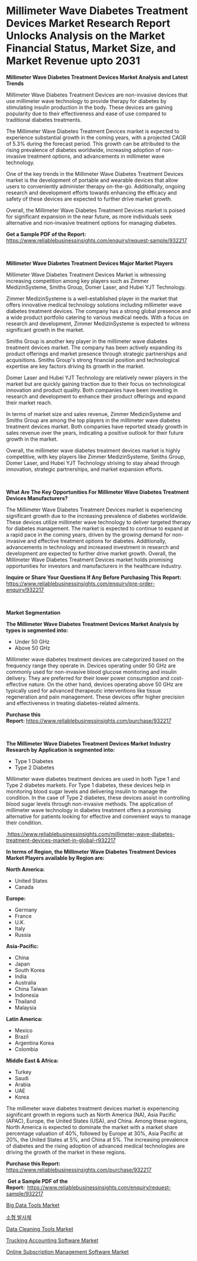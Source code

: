 <p><h1>Millimeter Wave Diabetes Treatment Devices Market Research Report Unlocks Analysis on the Market Financial Status, Market Size, and Market Revenue upto 2031</h1></p><p><strong>Millimeter Wave Diabetes Treatment Devices Market Analysis and Latest Trends</strong></p>
<p><p>Millimeter Wave Diabetes Treatment Devices are non-invasive devices that use millimeter wave technology to provide therapy for diabetes by stimulating insulin production in the body. These devices are gaining popularity due to their effectiveness and ease of use compared to traditional diabetes treatments.</p><p>The Millimeter Wave Diabetes Treatment Devices market is expected to experience substantial growth in the coming years, with a projected CAGR of 5.3% during the forecast period. This growth can be attributed to the rising prevalence of diabetes worldwide, increasing adoption of non-invasive treatment options, and advancements in millimeter wave technology.</p><p>One of the key trends in the Millimeter Wave Diabetes Treatment Devices market is the development of portable and wearable devices that allow users to conveniently administer therapy on-the-go. Additionally, ongoing research and development efforts towards enhancing the efficacy and safety of these devices are expected to further drive market growth.</p><p>Overall, the Millimeter Wave Diabetes Treatment Devices market is poised for significant expansion in the near future, as more individuals seek alternative and non-invasive treatment options for managing diabetes.</p></p>
<p><strong>Get a Sample PDF of the Report:&nbsp;</strong> <a href="https://www.reliablebusinessinsights.com/enquiry/request-sample/932217">https://www.reliablebusinessinsights.com/enquiry/request-sample/932217</a></p>
<p>&nbsp;</p>
<p><strong>Millimeter Wave Diabetes Treatment Devices Major Market Players</strong></p>
<p><p>Millimeter Wave Diabetes Treatment Devices Market is witnessing increasing competition among key players such as Zimmer MedizinSysteme, Smiths Group, Domer Laser, and Hubei YJT Technology. </p><p>Zimmer MedizinSysteme is a well-established player in the market that offers innovative medical technology solutions including millimeter wave diabetes treatment devices. The company has a strong global presence and a wide product portfolio catering to various medical needs. With a focus on research and development, Zimmer MedizinSysteme is expected to witness significant growth in the market.</p><p>Smiths Group is another key player in the millimeter wave diabetes treatment devices market. The company has been actively expanding its product offerings and market presence through strategic partnerships and acquisitions. Smiths Group's strong financial position and technological expertise are key factors driving its growth in the market.</p><p>Domer Laser and Hubei YJT Technology are relatively newer players in the market but are quickly gaining traction due to their focus on technological innovation and product quality. Both companies have been investing in research and development to enhance their product offerings and expand their market reach.</p><p>In terms of market size and sales revenue, Zimmer MedizinSysteme and Smiths Group are among the top players in the millimeter wave diabetes treatment devices market. Both companies have reported steady growth in sales revenue over the years, indicating a positive outlook for their future growth in the market.</p><p>Overall, the millimeter wave diabetes treatment devices market is highly competitive, with key players like Zimmer MedizinSysteme, Smiths Group, Domer Laser, and Hubei YJT Technology striving to stay ahead through innovation, strategic partnerships, and market expansion efforts.</p></p>
<p>&nbsp;</p>
<p><strong>What Are The Key Opportunities For Millimeter Wave Diabetes Treatment Devices Manufacturers?</strong></p>
<p><p>The Millimeter Wave Diabetes Treatment Devices market is experiencing significant growth due to the increasing prevalence of diabetes worldwide. These devices utilize millimeter wave technology to deliver targeted therapy for diabetes management. The market is expected to continue to expand at a rapid pace in the coming years, driven by the growing demand for non-invasive and effective treatment options for diabetes. Additionally, advancements in technology and increased investment in research and development are expected to further drive market growth. Overall, the Millimeter Wave Diabetes Treatment Devices market holds promising opportunities for investors and manufacturers in the healthcare industry.</p></p>
<p><strong>Inquire or Share Your Questions If Any Before Purchasing This Report:</strong> <a href="https://www.reliablebusinessinsights.com/enquiry/pre-order-enquiry/932217">https://www.reliablebusinessinsights.com/enquiry/pre-order-enquiry/932217</a></p>
<p>&nbsp;</p>
<p><strong>Market Segmentation</strong></p>
<p><strong>The Millimeter Wave Diabetes Treatment Devices Market Analysis by types is segmented into:</strong></p>
<p><ul><li>Under 50 GHz</li><li>Above 50 GHz</li></ul></p>
<p><p>Millimeter wave diabetes treatment devices are categorized based on the frequency range they operate in. Devices operating under 50 GHz are commonly used for non-invasive blood glucose monitoring and insulin delivery. They are preferred for their lower power consumption and cost-effective nature. On the other hand, devices operating above 50 GHz are typically used for advanced therapeutic interventions like tissue regeneration and pain management. These devices offer higher precision and effectiveness in treating diabetes-related ailments.</p></p>
<p><strong>Purchase this Report:&nbsp;</strong><a href="https://www.reliablebusinessinsights.com/purchase/932217">https://www.reliablebusinessinsights.com/purchase/932217</a></p>
<p>&nbsp;</p>
<p><strong>The Millimeter Wave Diabetes Treatment Devices Market Industry Research by Application is segmented into:</strong></p>
<p><ul><li>Type 1 Diabetes</li><li>Type 2 Diabetes</li></ul></p>
<p><p>Millimeter wave diabetes treatment devices are used in both Type 1 and Type 2 diabetes markets. For Type 1 diabetes, these devices help in monitoring blood sugar levels and delivering insulin to manage the condition. In the case of Type 2 diabetes, these devices assist in controlling blood sugar levels through non-invasive methods. The application of millimeter wave technology in diabetes treatment offers a promising alternative for patients looking for effective and convenient ways to manage their condition.</p></p>
<p><a href="https://www.reliablebusinessinsights.com/millimeter-wave-diabetes-treatment-devices-market-in-global-r932217">&nbsp;https://www.reliablebusinessinsights.com/millimeter-wave-diabetes-treatment-devices-market-in-global-r932217</a></p>
<p><strong>In terms of Region, the Millimeter Wave Diabetes Treatment Devices Market Players available by Region are:</strong></p>
<p>
    <p> <strong> North America: </strong>
        <ul>
            <li>United States</li>
            <li>Canada</li>
        </ul>
        </p> 
    <p> <strong> Europe: </strong>
        <ul>
            <li>Germany</li>
            <li>France</li>
            <li>U.K.</li>
            <li>Italy</li>
            <li>Russia</li>
        </ul>
        </p> 
    <p> <strong> Asia-Pacific: </strong>
        <ul>
            <li>China</li>
            <li>Japan</li>
            <li>South Korea</li>
            <li>India</li>
            <li>Australia</li>
            <li>China Taiwan</li>
            <li>Indonesia</li>
            <li>Thailand</li>
            <li>Malaysia</li>
        </ul>
        </p> 
    <p> <strong> Latin America: </strong>
        <ul>
            <li>Mexico</li>
            <li>Brazil</li>
            <li>Argentina Korea</li>
            <li>Colombia</li>
        </ul>
        </p> 
    <p> <strong> Middle East & Africa: </strong>
        <ul>
            <li>Turkey</li>
            <li>Saudi</li>
            <li>Arabia</li>
            <li>UAE</li>
            <li>Korea</li>
        </ul>
    </p>
    </p>
<p><p>The millimeter wave diabetes treatment devices market is experiencing significant growth in regions such as North America (NA), Asia Pacific (APAC), Europe, the United States (USA), and China. Among these regions, North America is expected to dominate the market with a market share percentage valuation of 40%, followed by Europe at 30%, Asia Pacific at 20%, the United States at 5%, and China at 5%. The increasing prevalence of diabetes and the rising adoption of advanced medical technologies are driving the growth of the market in these regions.</p></p>
<p><strong>Purchase this Report: </strong><a href="https://www.reliablebusinessinsights.com/purchase/932217">https://www.reliablebusinessinsights.com/purchase/932217</a></p>
<p>&nbsp;<strong>Get a Sample PDF of the Report:&nbsp;&nbsp;</strong><a href="https://www.reliablebusinessinsights.com/enquiry/request-sample/932217">https://www.reliablebusinessinsights.com/enquiry/request-sample/932217</a></p>
<p><strong></strong></p>
<p><p><a href="https://medium.com/@alanpeterson1911/an-in-depth-analysis-of-the-global-big-data-tools-market-scope-and-its-rapid-growing-14-9-dfc8a32f4159">Big Data Tools Market</a></p><p><a href="https://medium.com/@ransomjohns73/%EC%86%8C%ED%98%95-%EB%B0%9C%EC%82%AC%EC%B2%B4-%EC%8B%9C%EC%9E%A5-%EC%A7%80%ED%91%9C-%EC%8B%9C%EC%9E%A5-%EA%B7%9C%EB%AA%A8-%EC%A7%80%EC%97%AD%EB%B3%84-%EB%B6%84%EC%84%9D-%EC%8B%9C%EC%9E%A5-%EC%84%A0%EC%88%98-%EB%B6%84%EC%84%9D-%EB%B0%8F-%EC%98%88%EC%B8%A1-2024-2031-c38aec548bf9">소형 발사체</a></p><p><a href="https://medium.com/@goldapearce28ryuytr/global-data-cleaning-tools-market-status-2024-2031-and-forecast-by-region-product-end-use-c13435c9bec4">Data Cleaning Tools Market</a></p><p><a href="https://medium.com/@alanpeterson1911/global-trucking-accounting-software-market-sector-2024-2031-market-metrics-and-market-strategic-e0c39d39110c">Trucking Accounting Software Market</a></p><p><a href="https://medium.com/@alanpeterson1911/emerging-online-subscription-management-software-market-opportunities-market-analysis-for-d0b448fd77f1">Online Subscription Management Software Market</a></p></p>
